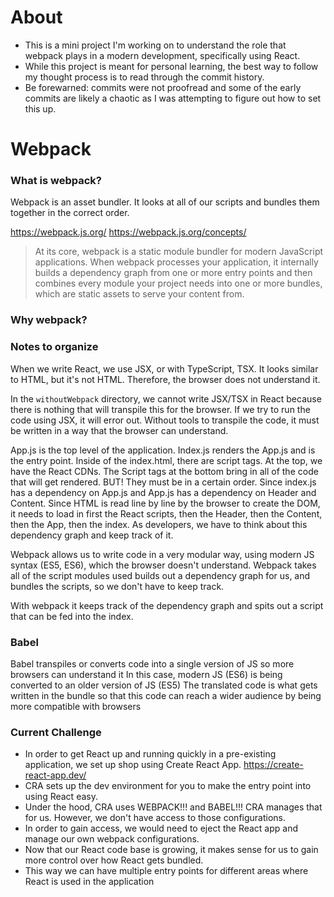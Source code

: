 # About

- This is a mini project I'm working on to understand the role that webpack plays in a modern development, specifically using React.
- While this project is meant for personal learning, the best way to follow my thought process is to read through the commit history.
- Be forewarned: commits were not proofread and some of the early commits are likely a chaotic as I was attempting to figure out how to set this up.

# Webpack

### What is webpack?

Webpack is an asset bundler. It looks at all of our scripts and bundles them together in the correct order.

https://webpack.js.org/
https://webpack.js.org/concepts/

> At its core, webpack is a static module bundler for modern JavaScript applications. When webpack processes your application, it internally builds a dependency graph from one or more entry points and then combines every module your project needs into one or more bundles, which are static assets to serve your content from.

### Why webpack?

### Notes to organize

When we write React, we use JSX, or with TypeScript, TSX. It looks similar to HTML, but it's not HTML. Therefore, the browser does not understand it.

In the `withoutWebpack` directory, we cannot write JSX/TSX in React because there is nothing that will transpile this for the browser. If we try to run the code using JSX, it will error out. Without tools to transpile the code, it must be written in a way that the browser can understand.

App.js is the top level of the application.
Index.js renders the App.js and is the entry point.
Inside of the index.html, there are script tags. At the top, we have the React CDNs.
The Script tags at the bottom bring in all of the code that will get rendered. BUT! They must be in a certain order.
Since index.js has a dependency on App.js and App.js has a dependency on Header and Content. Since HTML is read line by line by the browser to create the DOM, it needs to load in first the React scripts, then the Header, then the Content, then the App, then the index. As developers, we have to think about this dependency graph and keep track of it.

Webpack allows us to write code in a very modular way, using modern JS syntax (ES5, ES6), which the browser doesn't understand.
Webpack takes all of the script modules used builds out a dependency graph for us, and bundles the scripts, so we don't have to keep track.

With webpack it keeps track of the dependency graph and spits out a script that can be fed into the index.

### Babel

Babel transpiles or converts code into a single version of JS so more browsers can understand it
In this case, modern JS (ES6) is being converted to an older version of JS (ES5)
The translated code is what gets written in the bundle so that this code can reach a wider audience by being more compatible with browsers

### Current Challenge

- In order to get React up and running quickly in a pre-existing application, we set up shop using Create React App. https://create-react-app.dev/
- CRA sets up the dev environment for you to make the entry point into using React easy.
- Under the hood, CRA uses WEBPACK!!! and BABEL!!! CRA manages that for us. However, we don't have access to those configurations.
- In order to gain access, we would need to eject the React app and manage our own webpack configurations.
- Now that our React code base is growing, it makes sense for us to gain more control over how React gets bundled.
- This way we can have multiple entry points for different areas where React is used in the application
